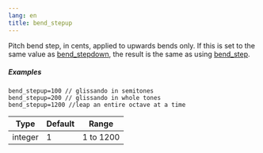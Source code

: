```yaml
---
lang: en
title: bend_stepup
---
```

Pitch bend step, in cents, applied to upwards bends only. If this is set to the
same value as [bend_stepdown](bend_stepdown), the result is the same as using
[bend_step](bend_step).

##### Examples

```
bend_stepup=100 // glissando in semitones
bend_stepup=200 // glissando in whole tones
bend_stepup=1200 //leap an entire octave at a time
```

| Type    | Default | Range     |
| ---     | ---     | ---       |
| integer | 1       | 1 to 1200 |
